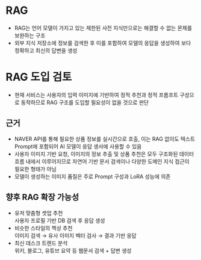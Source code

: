 # RAG
- RAG는 언어 모델이 가지고 있는 제한된 사전 지식만으로는 해결할 수 없는 몬제를 보완하는 구조
- 외부 지식 저장소에 정보를 검색한 후 이를 포함하여 모델의 응답을 생성하여 보다 정확하고 최신의 답변을 생성

# RAG 도입 검토
- 현재 서비스는 사용자의 입력 이미지에 기반하여 정적 추천과 정적 프롬프트 구성으로 동작하므로 RAG 구조를 도입할 필요성이 없을 것으로 판단

## 근거
- NAVER API를 통해 필요한 상품 정보를 실시간으로 호출, 이는 RAG 없이도 텍스트 Prompt에 포함되어 AI 모델이 응답 생서에 사용할 수 있음
- 사용자 이미지 기반 요청, 이미지의 정보 추출 및 상품 추천은 모두 구조화된 데이터 흐름 내에서 이루어지므로 자연어 기반 문서 검색이나 다양한 도메인 지식 접근이 필요한 형태가 아님
- 모델이 생성하는 이미지 품질은 주로 Prompt 구성과 LoRA 성능에 의존

## 향후 RAG 확장 가능성
- 유저 맞춤형 셋업 추천<br/>
  사용자 프로필 기반 DB 검색 후 응답 생성
- 비슷한 스타일의 책상 추천<br/>
  이미지 검색 → 유사 이미지 벡터 검사 → 결과 기반 응답
- 최신 데스크 트렌드 분석<br/>
  위키, 블로그, 유튜브 요약 등 웹문서 검색 + 답변 생성
